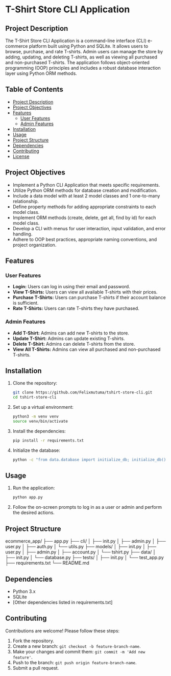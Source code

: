 # T-Shirt Store CLI Application

## Project Description
The T-Shirt Store CLI Application is a command-line interface (CLI) e-commerce platform built using Python and SQLite. It allows users to browse, purchase, and rate T-shirts. Admin users can manage the store by adding, updating, and deleting T-shirts, as well as viewing all purchased and non-purchased T-shirts. The application follows object-oriented programming (OOP) principles and includes a robust database interaction layer using Python ORM methods.

## Table of Contents
- [Project Description](#project-description)
- [Project Objectives](#project-objectives)
- [Features](#features)
  - [User Features](#user-features)
  - [Admin Features](#admin-features)
- [Installation](#installation)
- [Usage](#usage)
- [Project Structure](#project-structure)
- [Dependencies](#dependencies)
- [Contributing](#contributing)
- [License](#license)

## Project Objectives
- Implement a Python CLI Application that meets specific requirements.
- Utilize Python ORM methods for database creation and modification.
- Include a data model with at least 2 model classes and 1 one-to-many relationship.
- Define property methods for adding appropriate constraints to each model class.
- Implement ORM methods (create, delete, get all, find by id) for each model class.
- Develop a CLI with menus for user interaction, input validation, and error handling.
- Adhere to OOP best practices, appropriate naming conventions, and project organization.

## Features
### User Features
- **Login:** Users can log in using their email and password.
- **View T-Shirts:** Users can view all available T-shirts with their prices.
- **Purchase T-Shirts:** Users can purchase T-shirts if their account balance is sufficient.
- **Rate T-Shirts:** Users can rate T-shirts they have purchased.

### Admin Features
- **Add T-Shirt:** Admins can add new T-shirts to the store.
- **Update T-Shirt:** Admins can update existing T-shirts.
- **Delete T-Shirt:** Admins can delete T-shirts from the store.
- **View All T-Shirts:** Admins can view all purchased and non-purchased T-shirts.

## Installation
1. Clone the repository:
    ```bash
    git clone https://github.com/Felixmutuma/tshirt-store-cli.git
    cd tshirt-store-cli
    ```
2. Set up a virtual environment:
    ```bash
    python3 -m venv venv
    source venv/bin/activate
    ```
3. Install the dependencies:
    ```bash
    pip install -r requirements.txt
    ```
4. Initialize the database:
    ```bash
    python -c "from data.database import initialize_db; initialize_db()"
    ```

## Usage
1. Run the application:
    ```bash
    python app.py
    ```
2. Follow the on-screen prompts to log in as a user or admin and perform the desired actions.

## Project Structure

ecommerce_app/
├── app.py
├── cli/
│ ├── init.py
│ ├── admin.py
│ ├── user.py
│ ├── auth.py
│ └── utils.py
├── models/
│ ├── init.py
│ ├── user.py
│ ├── admin.py
│ ├── account.py
│ └── tshirt.py
├── data/
│ ├── init.py
│ └── database.py
├── tests/
│ ├── init.py
│ └── test_app.py
├── requirements.txt
└── README.md


## Dependencies
- Python 3.x
- SQLite
- [Other dependencies listed in requirements.txt]

## Contributing
Contributions are welcome! Please follow these steps:
1. Fork the repository.
2. Create a new branch: `git checkout -b feature-branch-name`.
3. Make your changes and commit them: `git commit -m 'Add new feature'`.
4. Push to the branch: `git push origin feature-branch-name`.
5. Submit a pull request.

